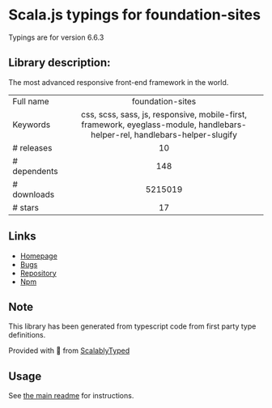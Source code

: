 
# Scala.js typings for foundation-sites

Typings are for version 6.6.3

## Library description:
The most advanced responsive front-end framework in the world.

|                    |                 |
| ------------------ | :-------------: |
| Full name          | foundation-sites |
| Keywords           | css, scss, sass, js, responsive, mobile-first, framework, eyeglass-module, handlebars-helper-rel, handlebars-helper-slugify |
| # releases         | 10 |
| # dependents       | 148 |
| # downloads        | 5215019 |
| # stars            | 17 |

## Links
- [Homepage](https://get.foundation/sites)
- [Bugs](https://github.com/foundation/foundation-sites/issues)
- [Repository](https://github.com/foundation/foundation-sites)
- [Npm](https://www.npmjs.com/package/foundation-sites)
    


## Note
This library has been generated from typescript code from first party type definitions.

Provided with :purple_heart: from [ScalablyTyped](https://github.com/oyvindberg/ScalablyTyped)

## Usage
See [the main readme](../../readme.md) for instructions.


